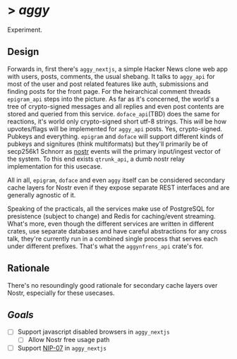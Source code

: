 # > *aggy*

Experiment.

## Design

Forwards in, first there's `aggy_nextjs`, a simple Hacker News clone web app with users, posts, comments, the usual shebang. 
It talks to `aggy_api` for most of the user and post related features like auth, submissions and finding posts for the front page. 
For the heirarchical comment threads `epigram_api` steps into the picture. 
As far as it's concerned, the world's a tree of crypto-signed messages and all replies and even post contents are stored and queried from this service.
`doface_api`(TBD) does the same for reactions, it's world only crypto-signed short utf-8 strings.
This *will* be how upvotes/flags will be implemented for `aggy_api` posts. 
Yes, crypto-signed. 
Pubkeys and everything. 
`epigram` and `doface` will support different kinds of pubkeys and signitures (think multiformats) but they'll primarily be of secp256k1 Schnorr as [nostr](https://github.com/nostr-protocol/nostr) events will the primary input/ingest vector of the system.
To this end exists `qtrunk_api`, a dumb nostr relay implementation for this usecase.

All in all, `epigram`, `doface` and even `aggy` itself can be considered secondary cache layers for Nostr even if they expose separate REST interfaces and are generally agnostic of it.

Speaking of the practicals, all the services make use of PostgreSQL for presistence (subject to change) and Redis for caching/event streaming. 
What's more, even though the different services are written in different crates, use separate databases and have careful abstractions for any cross talk, they're currently run in a combined single process that serves each under different prefixes. 
That's what the `aggynfrens_api` crate's for.

## Rationale

There's no resoundingly good rationale for secondary cache layers over Nostr, especially for these usecases. 

## *Goals*

- [ ] Support javascript disabled browsers in `aggy_nextjs`
    - [ ] Allow Nostr free usage path
- [ ] Support [NIP-07](https://github.com/nostr-protocol/nips/blob/master/07.md) in `aggy_nextjs`

